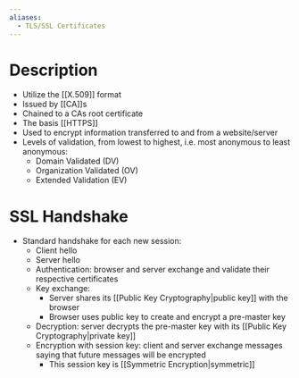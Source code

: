 ```yaml
---
aliases:
  - TLS/SSL Certificates
---
```


# Description
- Utilize the [[X.509]] format
- Issued by [[CA]]s
- Chained to a CAs root certificate
- The basis [[HTTPS]]
- Used to encrypt information transferred to and from a website/server
- Levels of validation, from lowest to highest, i.e. most anonymous to least anonymous:
	- Domain Validated (DV)
	- Organization Validated (OV)
	- Extended Validation (EV)
# SSL Handshake
-  Standard handshake for each new session:
	- Client hello
	- Server hello
	- Authentication: browser and server exchange and validate their respective certificates
	- Key exchange:
		- Server shares its [[Public Key Cryptography|public key]] with the browser
		- Browser uses public key to create and encrypt a pre-master key
	- Decryption: server decrypts the pre-master key with its [[Public Key Cryptography|private key]]
	- Encryption with session key: client and server exchange messages saying that future messages will be encrypted
		- This session key is [[Symmetric Encryption|symmetric]]